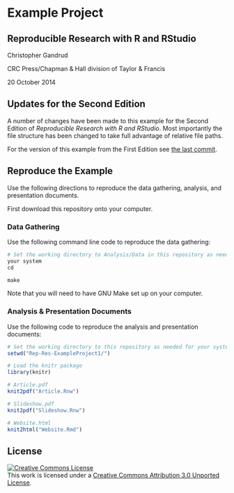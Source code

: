 # Example Project

## Reproducible Research with R and RStudio

Christopher Gandrud

CRC Press/Chapman & Hall division of Taylor & Francis

20 October 2014


## Updates for the Second Edition

A number of changes have been made to this example for the Second Edition of
*Reproducible Research with R and RStudio*. Most importantly the file structure
has been changed to take full advantage of relative file paths.

For the version of this example from the First Edition see
[the last commit](https://github.com/christophergandrud/Rep-Res-ExampleProject1/tree/8176db9c7b6c7977047f6411bbf804116754874f).

## Reproduce the Example

Use the following directions to reproduce the data gathering, analysis, and
presentation documents.

First download this repository onto your computer.

### Data Gathering

Use the following command line code to reproduce the data gathering:

```r
# Set the working directory to Analysis/Data in this repository as needed for
your system
cd

make
```

Note that you will need to have GNU Make set up on your computer.

### Analysis & Presentation Documents

Use the following code to reproduce the analysis and presentation documents:

```r
# Set the working directory to this repository as needed for your system
setwd("Rep-Res-ExampleProject1/")

# Load the knitr package
library(knitr)

# Article.pdf
knit2pdf("Article.Rnw")

# Slideshow.pdf
knit2pdf("Slideshow.Rnw")

# Website.html
knit2html("Website.Rmd")
```

## License

<a rel="license" href="http://creativecommons.org/licenses/by/3.0/"><img alt="Creative Commons License" style="border-width:0" src="http://i.creativecommons.org/l/by/3.0/88x31.png" /></a><br />This work is licensed under a <a rel="license" href="http://creativecommons.org/licenses/by/3.0/">Creative Commons Attribution 3.0 Unported License</a>.
